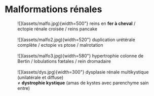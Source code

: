# Malformations rénales

<figure markdown="span">
    ![](assets/malfo.jpg){width=500"}
    reins en <b>fer à cheval</b> / ectopie rénale croisée / reins pancake
    </br></br>
    ![](assets/malfo2.jpg){width=520"}
    duplication urétérale complète / ectopie vs ptose / malrotation
    </br></br>
    ![](assets/malfo3.jpg){width=580"}
    hypertrophie colonne de Bertin / lobulations fœtales / rein dromadaire
    </br></br>
    ![](assets/dys.jpg){width=300"}
    dysplasie rénale multikystique (unilatérale et diffuse)
    </br>≠ <b>dystrophie kystique</b> (amas de kystes avec parenchyme sain entre)
</figure>